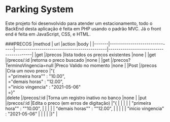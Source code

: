 # Parking System

Este projeto foi desenvolvido para atender um estacionamento, todo o BackEnd desta aplicação é feita em PHP usando o padrão MVC. Já o front end é feita em JavaScript, CSS, e HTML.





###PRECOS
|method	| url	                          |action	                                      |body                                    |
|-------|-------------------------------|---------------------------------------------|----------------------------------------|
|get   	|/precos	                      |lista todos os precos existentes	            |none                                    |
|get	  |/precos/:id	                  |retorna o preco buscado	                    |none                                    |
|get   	|/precos?TerminoVingencia=null	|Preco Valido no momento	                    |none                                    |
|Post	  |/precos	                      |Cria um novo preco	                          |"{                                      
|                                                                                        ="primeira hora"" : "10.00",           
|                                                                                        ="demais horas" : "12.00",            
|                                                                                        ="inicio vingencia" : "2021-05-06"     
|                                                                                       =}"                                      
|delete	|/precos/:id	                  |Torna um registro inativo no banco	          |none                                    |
|put	  |/precos/:id	                  |Edita o preco (em erros de digitação)	      |"{                                      |
|       |                               |                                             |   "primeira hora"" : ""10.00",         |
|       |                               |                                             |   "demais horas"" : ""12.00",          |
|       |                               |                                             |   "inicio vingencia" : "2021-05-06"    |
|       |                               |                                             |}"                                      |
